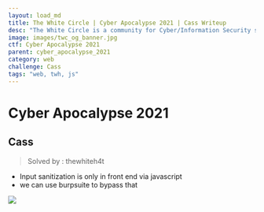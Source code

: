 ```yaml
---
layout: load_md
title: The White Circle | Cyber Apocalypse 2021 | Cass Writeup
desc: "The White Circle is a community for Cyber/Information Security students, enthusiasts and professionals. You can discuss anything related to Security, share your knowledge with others, get help when you need it and proceed further in your journey with amazing people from all over the world."
image: images/twc_og_banner.jpg
ctf: Cyber Apocalypse 2021
parent: cyber_apocalypse_2021
category: web
challenge: Cass
tags: "web, twh, js"
---
```


<h1 class="heading card-title white-text">Cyber Apocalypse 2021</h1>

## Cass

> Solved by : thewhiteh4t

* Input sanitization is only in front end via javascript
* we can use burpsuite to bypass that

![](https://i.imgur.com/BSK49kM.png)

